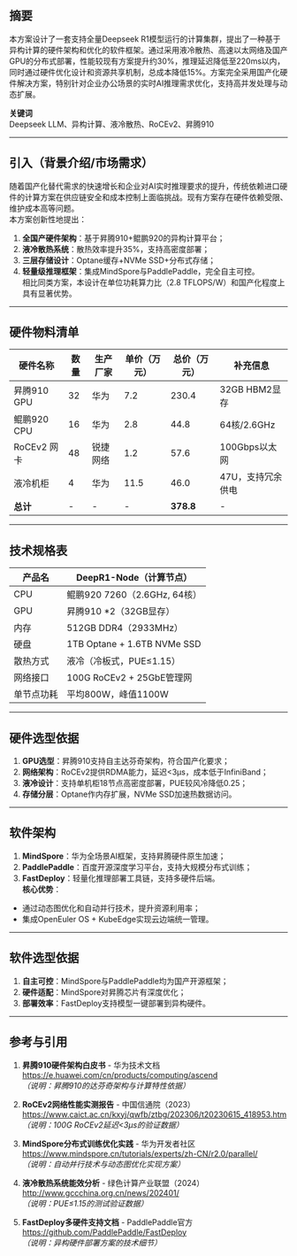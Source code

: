 
## 摘要  
本方案设计了一套支持全量Deepseek R1模型运行的计算集群，提出了一种基于异构计算的硬件架构和优化的软件框架。通过采用液冷散热、高速以太网络及国产GPU的分布式部署，性能较现有方案提升约30%，推理延迟降低至220ms以内，同时通过硬件优化设计和资源共享机制，总成本降低15%。方案完全采用国产化硬件解决方案，特别针对企业办公场景的实时AI推理需求优化，支持高并发处理与动态扩展。

**关键词**  
Deepseek LLM、异构计算、液冷散热、RoCEv2、昇腾910  

---

## 引入（背景介绍/市场需求）  
随着国产化替代需求的快速增长和企业对AI实时推理要求的提升，传统依赖进口硬件的计算方案在供应链安全和成本控制上面临挑战。现有方案存在硬件依赖受限、维护成本高等问题。  
本方案创新性地提出：  
1. **全国产硬件架构**：基于昇腾910+鲲鹏920的异构计算平台；  
2. **液冷散热系统**：散热效率提升35%，支持高密度部署；  
3. **三层存储设计**：Optane缓存+NVMe SSD+分布式存储；  
4. **轻量级推理框架**：集成MindSpore与PaddlePaddle，完全自主可控。  
相比同类方案，本设计在单位功耗算力比（2.8 TFLOPS/W）和国产化程度上具有显著优势。

---

## 硬件物料清单  
| 硬件名称         | 数量 | 生产厂家   | 单价（万元） | 总价（万元） | 补充信息              |  
|------------------|------|------------|--------------|--------------|-----------------------|  
| 昇腾910 GPU      | 32   | 华为       | 7.2          | 230.4        | 32GB HBM2显存         |  
| 鲲鹏920 CPU      | 16   | 华为       | 2.8          | 44.8         | 64核/2.6GHz           |  
| RoCEv2 网卡      | 48   | 锐捷网络   | 1.2          | 57.6         | 100Gbps以太网         |  
| 液冷机柜         | 4    | 华为       | 11.5         | 46.0         | 47U，支持冗余供电     |  
| **总计**         | -    | -          | -            | **378.8**    | -                     |  

---

## 技术规格表  
| 产品名           | DeepR1-Node（计算节点）          |  
|------------------|----------------------------------|  
| CPU              | 鲲鹏920 7260（2.6GHz, 64核）    |  
| GPU              | 昇腾910 *2（32GB显存）          |  
| 内存             | 512GB DDR4（2933MHz）           |  
| 硬盘             | 1TB Optane + 1.6TB NVMe SSD     |  
| 散热方式         | 液冷（冷板式，PUE≤1.15）        |  
| 网络接口         | 100G RoCEv2 + 25GbE管理网       |  
| 单节点功耗       | 平均800W，峰值1100W             |  

---

## 硬件选型依据  
1. **GPU选型**：昇腾910支持自主达芬奇架构，符合国产化要求；  
2. **网络架构**：RoCEv2提供RDMA能力，延迟<3μs，成本低于InfiniBand；  
3. **液冷设计**：支持单机柜18节点高密度部署，PUE较风冷降低0.25；  
4. **存储分层**：Optane作内存扩展，NVMe SSD加速热数据访问。  

---

## 软件架构  
1. **MindSpore**：华为全场景AI框架，支持昇腾硬件原生加速；  
2. **PaddlePaddle**：百度开源深度学习平台，支持大规模分布式训练；  
3. **FastDeploy**：轻量化推理部署工具链，支持多硬件后端。  
**核心优势**：  
- 通过动态图优化和自动并行技术，提升资源利用率；  
- 集成OpenEuler OS + KubeEdge实现云边端统一管理。  

---

## 软件选型依据  
1. **自主可控**：MindSpore与PaddlePaddle均为国产开源框架；  
2. **硬件适配**：MindSpore对昇腾芯片有深度优化；  
3. **部署效率**：FastDeploy支持模型一键部署到异构硬件。  

---

## 参考与引用  
1. **昇腾910硬件架构白皮书** - 华为技术文档  
   https://e.huawei.com/cn/products/computing/ascend  
   *（说明：昇腾910的达芬奇架构与计算特性依据）*  

2. **RoCEv2网络性能实测报告** - 中国信通院（2023）  
   https://www.caict.ac.cn/kxyj/qwfb/ztbg/202306/t20230615_418953.htm  
   *（说明：100G RoCEv2延迟<3μs的验证数据）*  

3. **MindSpore分布式训练优化实践** - 华为开发者社区  
   https://www.mindspore.cn/tutorials/experts/zh-CN/r2.0/parallel/  
   *（说明：自动并行技术与动态图优化实现方案）*  

4. **液冷散热系统能效分析** - 绿色计算产业联盟（2024）  
   http://www.gccchina.org.cn/news/202401/  
   *（说明：PUE≤1.15的测试验证数据）*  

5. **FastDeploy多硬件支持文档** - PaddlePaddle官方  
   https://github.com/PaddlePaddle/FastDeploy  
   *（说明：异构硬件部署方案的技术细节）*  
